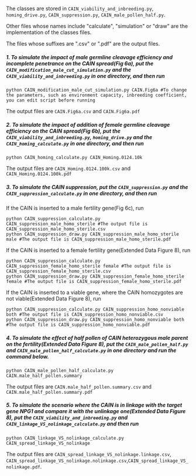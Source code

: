 
The classes are stored in `CAIN_viability_and_inbreeding.py`, `homing_drive.py`, `CAIN_suppression.py`, `CAIN_male_pollen_half.py`. 

Other files whose names include "calculate", "simulation" or "draw" are the implementation of the classes files.  

The files whose suffixes are ".csv" or ".pdf" are the output files.  
##### 1. To simulate the impact of male germline cleavage efficiency and incomplete penetrance on the CAIN spread(Fig 6a), put the `CAIN_modification_male_cut_simulation.py` and the `CAIN_viability_and_inbreeding.py` in one directory, and then run   
```
python CAIN_modification_male_cut_simulation.py CAIN.Fig6a #To change the parameters, such as environment capacity, inbreeding coefficient, you can edit script before running
```
The output files are `CAIN.Fig6a.csv` and `CAIN.Fig6a.pdf`
##### 2. To simulate the impact of addition of female germline cleavage efficiency on the CAIN spread(Fig 6b), put the `CAIN_viability_and_inbreeding.py`, `homing_drive.py` and the `CAIN_homing_calculate.py` in one directory, and then run
```
python CAIN_homing_calculate.py CAIN_Homing.0124.10k
```
The output files are `CAIN_Homing.0124.100k.csv` and `CAIN_Homing.0124.100k.pdf`
##### 3. To simulate the CAIN suppression, put the `CAIN_suppression.py` and the `CAIN_suppression_calculate.py` in one directory, and then run
If the CAIN is inserted to a male fertility gene(Fig 6c), run
```
python CAIN_suppression_calculate.py CAIN_suppression_male_homo_sterile #The output file is CAIN_suppression_male_homo_sterile.csv
python CAIN_suppression_draw.py CAIN_suppression_male_homo_sterile male #The output file is CAIN_suppression_male_homo_sterile.pdf
```
If the CAIN is inserted to a female fertility gene(Extended Data Figure 8), run
```
python CAIN_suppression_calculate.py CAIN_suppression_female_homo_sterile female #The output file is CAIN_suppression_female_homo_sterile.csv
python CAIN_suppression_draw.py CAIN_suppression_female_homo_sterile female #The output file is CAIN_suppression_female_homo_sterile.pdf
```
If the CAIN is inserted to a viable gene, where the CAIN homozygotes are not viable(Extended Data Figure 8), run
```
python CAIN_suppression_calculate.py CAIN_suppression_homo_nonviable both #The output file is CAIN_suppression_homo_nonviable.csv
python CAIN_suppression_draw.py CAIN_suppression_homo_nonviable both  #The output file is CAIN_suppression_homo_nonviable.pdf
```

##### 4. To simulate the effect of half pollen of CAIN heterozygous male parent on the fertility(Extended Data Figure 8), put the `CAIN_male_pollen_half.py` and `CAIN_male_pollen_half_calculate.py` in one directory and run the command below.
```
python CAIN_male_pollen_half_calculate.py CAIN.male_half_pollen.summary
```
The output files are `CAIN.male_half_pollen.summary.csv` and `CAIN.male_half_pollen.summary.pdf`
##### 5. To simulate the scenario where the CAIN is in linkage with the target gene NPG1 and compare it with the unlinkage one(Extended Data Figure 8), put the `CAIN_viability_and_inbreeding.py` and `CAIN_linkage_VS_nolinkage_calculate.py` and then run
```
python CAIN_linkage_VS_nolinkage_calculate.py CAIN_spread_linkage_VS_nolinkage
```
The output files are `CAIN_spread_linkage_VS_nolinkage.linkage.csv`, `CAIN_spread_linkage_VS_nolinkage.nolinkage.csv`,`CAIN_spread_linkage_VS_nolinkage.pdf`.
